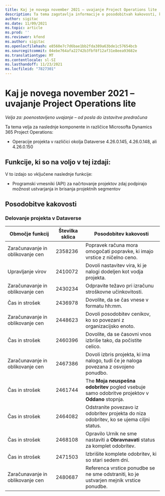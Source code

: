 ```yaml
---
title: Kaj je novega november 2021 – uvajanje Project Operations lite
description: Ta tema zagotavlja informacije o posodobitvah kakovosti, ki so na voljo v izdaji novembrske različice Project Operations lite uvajanja.
author: sigitac
ms.date: 11/09/2021
ms.topic: article
ms.prod: ''
ms.reviewer: kfend
ms.author: sigitac
ms.openlocfilehash: e8560e7c7d6bae1bb2fda389a63bde1c57654bcb
ms.sourcegitcommit: 04ebe764afa22742b3fbf8f12af31e8eea93682e
ms.translationtype: MT
ms.contentlocale: sl-SI
ms.lasthandoff: 11/23/2021
ms.locfileid: "7827301"
---
```

# <a name="whats-new-november-2021---project-operations-lite-deployment"></a>Kaj je novega november 2021 – uvajanje Project Operations lite

_Velja za: poenostavljeno uvajanje – od posla do izstavitve predračuna_

Ta tema velja za naslednje komponente in različice Microsofta Dynamics 365 Project Operations:

- Operacije projekta v različici okolja Dataverse 4.26.0.145, 4.26.0.148, ali 4.26.0.150
  
## <a name="features-included-in-this-release"></a>Funkcije, ki so na voljo v tej izdaji:

V to izdajo so vključene naslednje funkcije:

- Programski vmesniki (API) za načrtovanje projektov zdaj podpirajo možnost ustvarjanja in brisanja projektnih segmentov

## <a name="quality-updates"></a>Posodobitve kakovosti

### <a name="project-operations-in-dataverse"></a>Delovanje projekta v Dataverse

| Območje funkcij | Številka sklica | Posodobitev kakovosti |
| --- | --- | --- |
| Zaračunavanje in oblikovanje cen | 2358236 | Popravek računa mora omogočati popravke, ki imajo vrstice z ničelno ceno. |
| Upravljanje virov | 2410072 | Dovoli nastavitev vira, ki je nalogi dodeljen kot vodja projekta. |
| Zaračunavanje in oblikovanje cen | 2430234 | Odpravite težavo pri izračunu stroškovne učinkovitosti. |
| Čas in strošek | 2436978 | Dovolite, da se čas vnese v formatu hh:mm. |
| Zaračunavanje in oblikovanje cen | 2448623 | Dovoli posodobitev cenikov, ko so povezani z organizacijsko enoto. |
| Čas in strošek | 2460396 | Dovolite, da se časovni vnos izbriše tako, da počistite celico. |
| Zaračunavanje in oblikovanje cen | 2467386 | Dovoli izbris projekta, ki ima nalogo, tudi če je naloga povezana z osvojeno ponudbo. |
| Čas in strošek | 2461744 | The **Moja neuspešna odobritev** pogled vsebuje samo odobritve projektov v **Oddano** stopnja. |
| Čas in strošek | 2464082 | Odstranite povezavo iz odobritev projekta do niza odobritev, ko se ujema ciljni status. |
| Čas in strošek | 2468108 | Opravilo Urnik ne sme nastaviti a **Obravnavati** status za komplet odobritev. |
| Čas in strošek | 2471503 | Izbrišite komplete odobritev, ki so stari sedem dni. |
| Zaračunavanje in oblikovanje cen | 2480687 | Referenca vrstice ponudbe se ne sme odstraniti, ko je ustvarjen mejnik vrstice ponudbe. |
